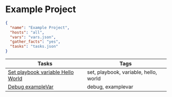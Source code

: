 # Example Project

```json
{
  "name": "Example Project",
  "hosts": "all",
  "vars": "vars.json",
  "gather_facts": "yes",
  "tasks": "tasks.json"
}
```
| Tasks | Tags |
| ----- | ---- |
|[Set playbook variable Hello World](./tasks/set-playbook-variable-hello-world.json)|set, playbook, variable, hello, world|
|[Debug exampleVar](./tasks/debug-examplevar.json)|debug, examplevar|

